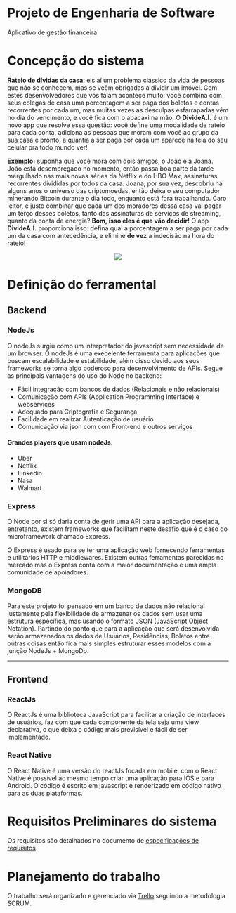 # Projeto de Engenharia de Software
Aplicativo de gestão financeira
# Concepção do sistema

**Rateio de dívidas da casa**: eis aí um problema clássico da vida de pessoas que não se conhecem, mas se veêm obrigadas a dividir um imóvel. Com estes desenvolvedores que vos falam acontece muito: você combina com seus colegas de casa uma porcentagem a ser paga dos boletos e contas recorrentes por cada um, mas muitas vezes as desculpas esfarrapadas vêm no dia do vencimento, e você fica com o abacaxi na mão. O **DivideA.Í.** é um novo app que resolve essa questão: você define uma modalidade de rateio para cada conta, adiciona as pessoas que moram com você ao grupo da sua casa e pronto, a quantia a ser paga por cada um aparece na tela do seu celular pra todo mundo ver!

**Exemplo:** suponha que você mora com dois amigos, o João e a Joana. João está desempregado no momento, então passa boa parte da tarde mergulhado nas mais novas séries da Netflix e do HBO Max, assinaturas recorrentes divididas por todos da casa. Joana, por sua vez, descobriu há alguns anos o universo das criptomoedas, então deixa o seu computador minerando Bitcoin durante o dia todo, enquanto está fora trabalhando. Caro leitor, é justo combinar que cada um dos moradores dessa casa vai pagar um terço desses boletos, tanto das assinaturas de serviços de streaming, quanto da conta de energia? **Bom, isso eles é que vão decidir!** O app **DivideA.Í.** proporciona isso: defina qual a porcentagem a ser paga por cada um da casa com antecedência, e elimine **de vez** a indecisão na hora do rateio!

<p align="center">
    <img src="https://i.imgur.com/QRqLtef.png" />
</p>

# Definição do ferramental

## Backend

### NodeJs 

O nodeJs surgiu como um interpretador do javascript sem necessidade de um browser. O nodeJs é uma execelente ferramenta para aplicações que buscam escalabilidade e estabilidade, além disso devido aos seus frameworks se torna algo poderoso para desenvolvimento de APIs. Segue as principais vantagens do uso do Node no backend:

- Fácil integração com bancos de dados (Relacionais e não relacionais)
- Comunicação com APIs (Application Programming Interface) e webservices
- Adequado para Criptografia e Segurança
- Facilidade em realizar Autenticação de usuário
- Comunicação via json com com Front-end e outros serviços

#### Grandes players que usam nodeJs:

- Uber
- Netflix
- Linkedin
- Nasa
- Walmart

### Express

O Node por si só daria conta de gerir uma API para a aplicação desejada, entretanto, existem frameworks que facilitam neste desafio que é o caso do microframework chamado Express.

O Express é usado para se ter uma aplicação web fornecendo ferramentas e utilitários HTTP e middlewares. Existem outras ferramentas parecidas no mercado mas o Express conta com a maior documentação e uma ampla comunidade de apoiadores.

### MongoDB

Para este projeto foi pensado em um banco de dados não relacional justamente pela flexibilidade de armazenar os dados sem usar uma estrutura específica, mas usando o formato JSON (JavaScript Object Notation). Partindo do ponto que para a aplicação que será desenvolvida serão armazenados os dados de Usuários, Residências, Boletos entre outras coisas então fica mais simples estruturar esses modelos com a junção NodeJs + MongoDb.


---------------------------------------------------------------

## Frontend

### ReactJs

O ReactJs é uma biblioteca JavaScript para facilitar a criação de interfaces de usuários, faz com que cada componente da tela seja uma view declarativa, o que deixa o código mais previsível e fácil de ser implementado.


### React Native

O React Native é uma versão do reactJs focada em mobile, com o React Native é possível ao mesmo tempo criar uma aplicação para IOS e para Android. O código é escrito em javascript e renderizado em código nativo para as duas plataformas.
# Requisitos Preliminares do sistema

Os requisitos são detalhados no documento de [especificações de requisitos]().

# Planejamento do trabalho
O trabalho será organizado e gerenciado via [Trello](https://trello.com/invite/b/ssYTa750/2ad819f23522e75f6278c0887b2574bf/engsof) seguindo a metodologia SCRUM.
